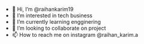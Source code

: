 - 👋 Hi, I’m @raihankarim19
- 👀 I’m interested in tech business
- 🌱 I’m currently learning engginering
- 💞️ I’m looking to collaborate on project
- 📫 How to reach me on instagram @raihan_karim.a

<!---
raihankarim19/raihankarim19 is a ✨ special ✨ repository because its `README.md` (this file) appears on your GitHub profile.
You can click the Preview link to take a look at your changes.
--->
